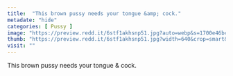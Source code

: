 ```yaml
---
title:  "This brown pussy needs your tongue &amp; cock."
metadate: "hide"
categories: [ Pussy ]
image: "https://preview.redd.it/6stf1akhsnp51.jpg?auto=webp&s=1700e46bcc9e776b4900110b5f8a6783a06a086d"
thumb: "https://preview.redd.it/6stf1akhsnp51.jpg?width=640&crop=smart&auto=webp&s=19f6248eead06d448b1ab02adcd3a19b8776c776"
visit: ""
---
```

This brown pussy needs your tongue &amp; cock.
